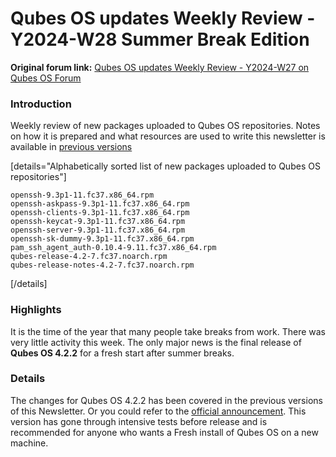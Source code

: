 # Qubes OS updates Weekly Review - Y2024-W28 Summer Break Edition

**Original forum link:** [Qubes OS updates Weekly Review - Y2024-W27 on Qubes OS Forum](https://forum.qubes-os.org/t/qubes-os-updates-weekly-review-y2024-w28-summer-break-edition/27612)

### Introduction
Weekly review of new packages uploaded to Qubes OS repositories. Notes on how it is prepared and what resources are used to write this newsletter is available in [previous versions ](https://forum.qubes-os.org/t/qubes-os-updates-weekly-review-y2024-w27/27521)


[details="Alphabetically sorted list of new packages uploaded to Qubes OS repositories"]
```
openssh-9.3p1-11.fc37.x86_64.rpm
openssh-askpass-9.3p1-11.fc37.x86_64.rpm
openssh-clients-9.3p1-11.fc37.x86_64.rpm
openssh-keycat-9.3p1-11.fc37.x86_64.rpm
openssh-server-9.3p1-11.fc37.x86_64.rpm
openssh-sk-dummy-9.3p1-11.fc37.x86_64.rpm
pam_ssh_agent_auth-0.10.4-9.11.fc37.x86_64.rpm
qubes-release-4.2-7.fc37.noarch.rpm
qubes-release-notes-4.2-7.fc37.noarch.rpm
```
[/details]


### Highlights
It is the time of the year that many people take breaks from work. There was very little activity this week. The only major news  is the final release of **Qubes OS 4.2.2** for a fresh start after summer breaks.

### Details
The changes for Qubes OS 4.2.2 has been covered in the previous versions of this Newsletter. Or you could  refer to the [official announcement](https://forum.qubes-os.org/t/qubes-os-4-2-2-has-been-released/27607). This version has gone through intensive tests before release and is recommended for anyone who wants a Fresh install of Qubes OS on a new machine.
